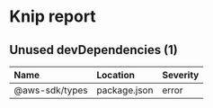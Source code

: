 # Knip report

## Unused devDependencies (1)

| Name | Location | Severity |
| :------------- | :----------- | :------- |
| @aws-sdk/types | package.json | error |


